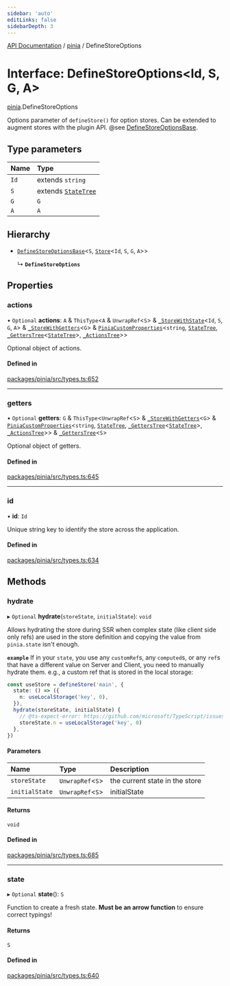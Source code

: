 ```yaml
---
sidebar: 'auto'
editLinks: false
sidebarDepth: 3
---
```


[API Documentation](../index.md) / [pinia](../modules/pinia.md) / DefineStoreOptions

# Interface: DefineStoreOptions<Id, S, G, A\>

[pinia](../modules/pinia.md).DefineStoreOptions

Options parameter of `defineStore()` for option stores. Can be extended to
augment stores with the plugin API. @see [DefineStoreOptionsBase](pinia.DefineStoreOptionsBase.md).

## Type parameters

| Name | Type                                                 |
| :--- | :--------------------------------------------------- |
| `Id` | extends `string`                                     |
| `S`  | extends [`StateTree`](../modules/pinia.md#statetree) |
| `G`  | `G`                                                  |
| `A`  | `A`                                                  |

## Hierarchy

- [`DefineStoreOptionsBase`](pinia.DefineStoreOptionsBase.md)<`S`, [`Store`](../modules/pinia.md#store)<`Id`, `S`, `G`, `A`\>\>

  ↳ **`DefineStoreOptions`**

## Properties

### actions

• `Optional` **actions**: `A` & `ThisType`<`A` & `UnwrapRef`<`S`\> & [`_StoreWithState`](pinia._StoreWithState.md)<`Id`, `S`, `G`, `A`\> & [`_StoreWithGetters`](../modules/pinia.md#_storewithgetters)<`G`\> & [`PiniaCustomProperties`](pinia.PiniaCustomProperties.md)<`string`, [`StateTree`](../modules/pinia.md#statetree), [`_GettersTree`](../modules/pinia.md#_getterstree)<[`StateTree`](../modules/pinia.md#statetree)\>, [`_ActionsTree`](../modules/pinia.md#_actionstree)\>\>

Optional object of actions.

#### Defined in

[packages/pinia/src/types.ts:652](https://github.com/vuejs/pinia/blob/2b998ee/packages/pinia/src/types.ts#L652)

---

### getters

• `Optional` **getters**: `G` & `ThisType`<`UnwrapRef`<`S`\> & [`_StoreWithGetters`](../modules/pinia.md#_storewithgetters)<`G`\> & [`PiniaCustomProperties`](pinia.PiniaCustomProperties.md)<`string`, [`StateTree`](../modules/pinia.md#statetree), [`_GettersTree`](../modules/pinia.md#_getterstree)<[`StateTree`](../modules/pinia.md#statetree)\>, [`_ActionsTree`](../modules/pinia.md#_actionstree)\>\> & [`_GettersTree`](../modules/pinia.md#_getterstree)<`S`\>

Optional object of getters.

#### Defined in

[packages/pinia/src/types.ts:645](https://github.com/vuejs/pinia/blob/2b998ee/packages/pinia/src/types.ts#L645)

---

### id

• **id**: `Id`

Unique string key to identify the store across the application.

#### Defined in

[packages/pinia/src/types.ts:634](https://github.com/vuejs/pinia/blob/2b998ee/packages/pinia/src/types.ts#L634)

## Methods

### hydrate

▸ `Optional` **hydrate**(`storeState`, `initialState`): `void`

Allows hydrating the store during SSR when complex state (like client side only refs) are used in the store
definition and copying the value from `pinia.state` isn't enough.

**`example`**
If in your `state`, you use any `customRef`s, any `computed`s, or any `ref`s that have a different value on
Server and Client, you need to manually hydrate them. e.g., a custom ref that is stored in the local
storage:

```ts
const useStore = defineStore('main', {
  state: () => ({
    n: useLocalStorage('key', 0),
  }),
  hydrate(storeState, initialState) {
    // @ts-expect-error: https://github.com/microsoft/TypeScript/issues/43826
    storeState.n = useLocalStorage('key', 0)
  },
})
```

#### Parameters

| Name           | Type              | Description                    |
| :------------- | :---------------- | :----------------------------- |
| `storeState`   | `UnwrapRef`<`S`\> | the current state in the store |
| `initialState` | `UnwrapRef`<`S`\> | initialState                   |

#### Returns

`void`

#### Defined in

[packages/pinia/src/types.ts:685](https://github.com/vuejs/pinia/blob/2b998ee/packages/pinia/src/types.ts#L685)

---

### state

▸ `Optional` **state**(): `S`

Function to create a fresh state. **Must be an arrow function** to ensure
correct typings!

#### Returns

`S`

#### Defined in

[packages/pinia/src/types.ts:640](https://github.com/vuejs/pinia/blob/2b998ee/packages/pinia/src/types.ts#L640)
